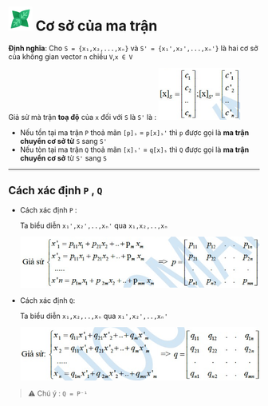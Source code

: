 # ![icons8-basil.png](https://raw.githubusercontent.com/Zenfection/Image/master/2021/05/12-20-29-40-icons8-basil.png) Cơ sở của ma trận

**Định nghĩa**: Cho `S = {x₁,x₂,...,xₙ}` và `S' = {x₁',x₂',...,xₙ'}` là hai cơ sở của không gian vector `n` chiều `V`,`x ∈ V`

Giả sử mà trận **toạ độ** của `x` đối với `S` là `S'` là : <img title="" src="https://raw.githubusercontent.com/Zenfection/Image/master/2021/05/12-20-35-31-Screen%20Shot%202021-05-12%20at%2020.35.23.png" alt="Screen Shot 2021-05-12 at 20.35.23.png" width="164">

- Nếu tồn tại ma trận `P` thoả mãn `[p]ₛ` = `p[x]ₛ'` thì `p` được gọi là **ma trận chuyển cơ sở từ** `S` sang `S'`
- Nếu tòn tại ma trận `Q` thoả mãn `[x]ₛ'` = `q[x]ₛ` thì `Q` được gọi là **ma trận chuyển cơ sở** từ `S'` sang `S`

---

## Cách xác định `P` , `Q`

- Cách xác định `P` : 
  
  Ta biểu diễn `x₁',x₂',..,xₙ'` qua `x₁,x₂,..,xₙ`
  
  ![Screen Shot 2021-05-12 at 20.39.33.png](https://raw.githubusercontent.com/Zenfection/Image/master/2021/05/12-20-39-46-Screen%20Shot%202021-05-12%20at%2020.39.33.png)

- Cách xác định `Q`:
  
  Ta biểu diễn  `x₁,x₂,..,xₙ` qua `x₁',x₂',..,xₙ'`
  
  ![Screen Shot 2021-05-12 at 20.39.40.png](https://raw.githubusercontent.com/Zenfection/Image/master/2021/05/12-20-40-25-Screen%20Shot%202021-05-12%20at%2020.39.40.png)

> ⚠️ Chú ý : `Q = P⁻¹`
